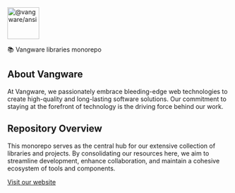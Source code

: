 <img id="logo" alt="@vangware/ansi" src="https://libraries.vangware.com/logo.svg" height="72" />

📚 Vangware libraries monorepo

## About Vangware

At Vangware, we passionately embrace bleeding-edge web technologies to create
high-quality and long-lasting software solutions. Our commitment to staying at
the forefront of technology is the driving force behind our work.

## Repository Overview

This monorepo serves as the central hub for our extensive collection of
libraries and projects. By consolidating our resources here, we aim to
streamline development, enhance collaboration, and maintain a cohesive ecosystem
of tools and components.

[Visit our website](https://vangware.com)
